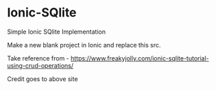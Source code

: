 # Ionic-SQlite
Simple Ionic SQlite Implementation


Make a new blank project in Ionic and replace this src.

Take reference from - https://www.freakyjolly.com/ionic-sqlite-tutorial-using-crud-operations/

Credit goes to above site
